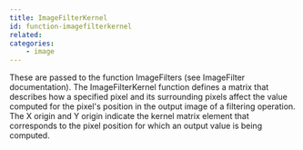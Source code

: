 ```yaml
---
title: ImageFilterKernel
id: function-imagefilterkernel
related:
categories:
    - image
---
```


These are passed to the function ImageFilters (see ImageFilter documentation).
		The ImageFilterKernel function defines a matrix that describes how a specified pixel and its surrounding pixels affect the value computed for the pixel's position in the output image of a filtering operation. 
		The X origin and Y origin indicate the kernel matrix element that corresponds to the pixel position for which an output value is being computed.
		
		